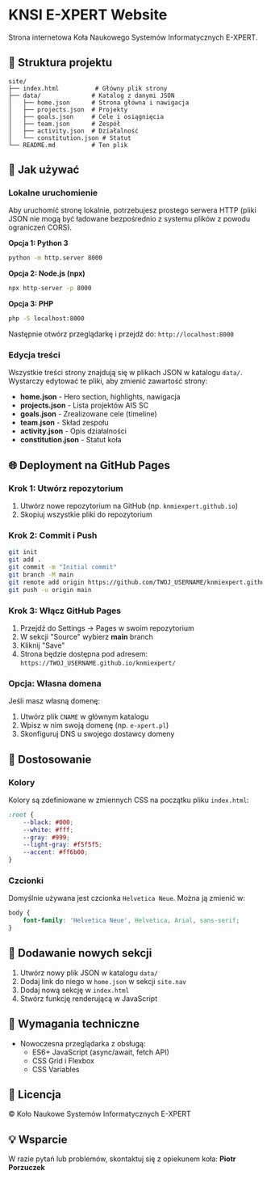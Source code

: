 # KNSI E-XPERT Website

Strona internetowa Koła Naukowego Systemów Informatycznych E-XPERT.

## 📁 Struktura projektu

```
site/
├── index.html          # Główny plik strony
├── data/              # Katalog z danymi JSON
│   ├── home.json      # Strona główna i nawigacja
│   ├── projects.json  # Projekty
│   ├── goals.json     # Cele i osiągnięcia
│   ├── team.json      # Zespół
│   ├── activity.json  # Działalność
│   └── constitution.json # Statut
└── README.md          # Ten plik
```

## 🚀 Jak używać

### Lokalne uruchomienie

Aby uruchomić stronę lokalnie, potrzebujesz prostego serwera HTTP (pliki JSON nie mogą być ładowane bezpośrednio z systemu plików z powodu ograniczeń CORS).

**Opcja 1: Python 3**
```bash
python -m http.server 8000
```

**Opcja 2: Node.js (npx)**
```bash
npx http-server -p 8000
```

**Opcja 3: PHP**
```bash
php -S localhost:8000
```

Następnie otwórz przeglądarkę i przejdź do: `http://localhost:8000`

### Edycja treści

Wszystkie treści strony znajdują się w plikach JSON w katalogu `data/`. Wystarczy edytować te pliki, aby zmienić zawartość strony:

- **home.json** - Hero section, highlights, nawigacja
- **projects.json** - Lista projektów AIS SC
- **goals.json** - Zrealizowane cele (timeline)
- **team.json** - Skład zespołu
- **activity.json** - Opis działalności
- **constitution.json** - Statut koła

## 🌐 Deployment na GitHub Pages

### Krok 1: Utwórz repozytorium

1. Utwórz nowe repozytorium na GitHub (np. `knmiexpert.github.io`)
2. Skopiuj wszystkie pliki do repozytorium

### Krok 2: Commit i Push

```bash
git init
git add .
git commit -m "Initial commit"
git branch -M main
git remote add origin https://github.com/TWOJ_USERNAME/knmiexpert.github.io.git
git push -u origin main
```

### Krok 3: Włącz GitHub Pages

1. Przejdź do Settings → Pages w swoim repozytorium
2. W sekcji "Source" wybierz **main** branch
3. Kliknij "Save"
4. Strona będzie dostępna pod adresem: `https://TWOJ_USERNAME.github.io/knmiexpert/`

### Opcja: Własna domena

Jeśli masz własną domenę:
1. Utwórz plik `CNAME` w głównym katalogu
2. Wpisz w nim swoją domenę (np. `e-xpert.pl`)
3. Skonfiguruj DNS u swojego dostawcy domeny

## 🎨 Dostosowanie

### Kolory

Kolory są zdefiniowane w zmiennych CSS na początku pliku `index.html`:

```css
:root {
    --black: #000;
    --white: #fff;
    --gray: #999;
    --light-gray: #f5f5f5;
    --accent: #ff6b00;
}
```

### Czcionki

Domyślnie używana jest czcionka `Helvetica Neue`. Można ją zmienić w:

```css
body {
    font-family: 'Helvetica Neue', Helvetica, Arial, sans-serif;
}
```

## 📝 Dodawanie nowych sekcji

1. Utwórz nowy plik JSON w katalogu `data/`
2. Dodaj link do niego w `home.json` w sekcji `site.nav`
3. Dodaj nową sekcję w `index.html`
4. Stwórz funkcję renderującą w JavaScript

## 🔧 Wymagania techniczne

- Nowoczesna przeglądarka z obsługą:
  - ES6+ JavaScript (async/await, fetch API)
  - CSS Grid i Flexbox
  - CSS Variables

## 📄 Licencja

© Koło Naukowe Systemów Informatycznych E-XPERT

## 💡 Wsparcie

W razie pytań lub problemów, skontaktuj się z opiekunem koła: **Piotr Porzuczek**

